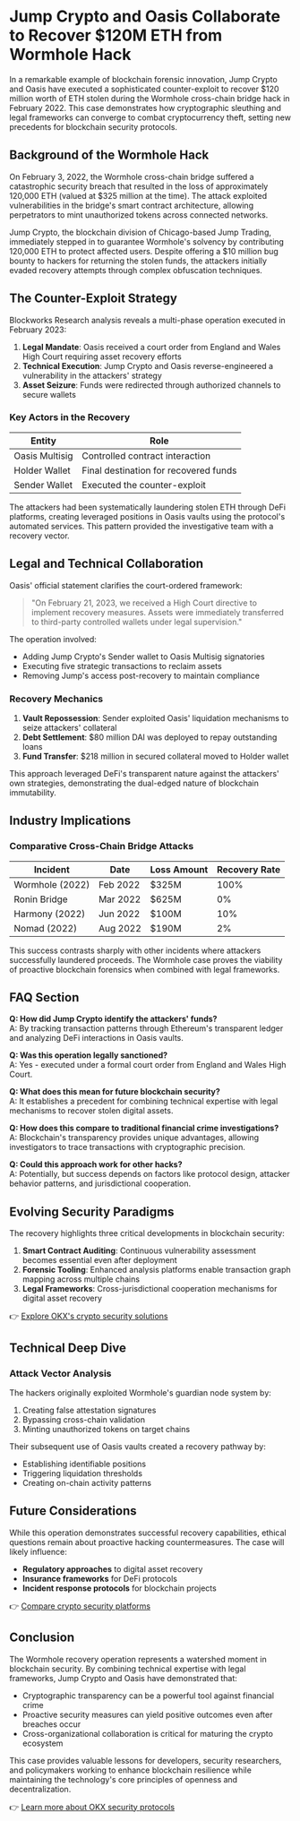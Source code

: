 # Jump Crypto and Oasis Collaborate to Recover $120M ETH from Wormhole Hack  

In a remarkable example of blockchain forensic innovation, Jump Crypto and Oasis have executed a sophisticated counter-exploit to recover $120 million worth of ETH stolen during the Wormhole cross-chain bridge hack in February 2022. This case demonstrates how cryptographic sleuthing and legal frameworks can converge to combat cryptocurrency theft, setting new precedents for blockchain security protocols.  

## Background of the Wormhole Hack  

On February 3, 2022, the Wormhole cross-chain bridge suffered a catastrophic security breach that resulted in the loss of approximately 120,000 ETH (valued at $325 million at the time). The attack exploited vulnerabilities in the bridge's smart contract architecture, allowing perpetrators to mint unauthorized tokens across connected networks.  

Jump Crypto, the blockchain division of Chicago-based Jump Trading, immediately stepped in to guarantee Wormhole's solvency by contributing 120,000 ETH to protect affected users. Despite offering a $10 million bug bounty to hackers for returning the stolen funds, the attackers initially evaded recovery attempts through complex obfuscation techniques.  

## The Counter-Exploit Strategy  

Blockworks Research analysis reveals a multi-phase operation executed in February 2023:  

1. **Legal Mandate**: Oasis received a court order from England and Wales High Court requiring asset recovery efforts  
2. **Technical Execution**: Jump Crypto and Oasis reverse-engineered a vulnerability in the attackers' strategy  
3. **Asset Seizure**: Funds were redirected through authorized channels to secure wallets  

### Key Actors in the Recovery  

| Entity        | Role                              |  
|---------------|-----------------------------------|  
| Oasis Multisig| Controlled contract interaction     |  
| Holder Wallet | Final destination for recovered funds|  
| Sender Wallet | Executed the counter-exploit        |  

The attackers had been systematically laundering stolen ETH through DeFi platforms, creating leveraged positions in Oasis vaults using the protocol's automated services. This pattern provided the investigative team with a recovery vector.  

## Legal and Technical Collaboration  

Oasis' official statement clarifies the court-ordered framework:  
> "On February 21, 2023, we received a High Court directive to implement recovery measures. Assets were immediately transferred to third-party controlled wallets under legal supervision."  

The operation involved:  
- Adding Jump Crypto's Sender wallet to Oasis Multisig signatories  
- Executing five strategic transactions to reclaim assets  
- Removing Jump's access post-recovery to maintain compliance  

### Recovery Mechanics  

1. **Vault Repossession**: Sender exploited Oasis' liquidation mechanisms to seize attackers' collateral  
2. **Debt Settlement**: $80 million DAI was deployed to repay outstanding loans  
3. **Fund Transfer**: $218 million in secured collateral moved to Holder wallet  

This approach leveraged DeFi's transparent nature against the attackers' own strategies, demonstrating the dual-edged nature of blockchain immutability.  

## Industry Implications  

### Comparative Cross-Chain Bridge Attacks  

| Incident          | Date       | Loss Amount | Recovery Rate |  
|-------------------|------------|-------------|---------------|  
| Wormhole (2022)   | Feb 2022   | $325M       | 100%          |  
| Ronin Bridge      | Mar 2022   | $625M       | 0%            |  
| Harmony (2022)    | Jun 2022   | $100M       | 10%           |  
| Nomad (2022)      | Aug 2022   | $190M       | 2%            |  

This success contrasts sharply with other incidents where attackers successfully laundered proceeds. The Wormhole case proves the viability of proactive blockchain forensics when combined with legal frameworks.  

## FAQ Section  

**Q: How did Jump Crypto identify the attackers' funds?**  
A: By tracking transaction patterns through Ethereum's transparent ledger and analyzing DeFi interactions in Oasis vaults.  

**Q: Was this operation legally sanctioned?**  
A: Yes - executed under a formal court order from England and Wales High Court.  

**Q: What does this mean for future blockchain security?**  
A: It establishes a precedent for combining technical expertise with legal mechanisms to recover stolen digital assets.  

**Q: How does this compare to traditional financial crime investigations?**  
A: Blockchain's transparency provides unique advantages, allowing investigators to trace transactions with cryptographic precision.  

**Q: Could this approach work for other hacks?**  
A: Potentially, but success depends on factors like protocol design, attacker behavior patterns, and jurisdictional cooperation.  

## Evolving Security Paradigms  

The recovery highlights three critical developments in blockchain security:  

1. **Smart Contract Auditing**: Continuous vulnerability assessment becomes essential even after deployment  
2. **Forensic Tooling**: Enhanced analysis platforms enable transaction graph mapping across multiple chains  
3. **Legal Frameworks**: Cross-jurisdictional cooperation mechanisms for digital asset recovery  

👉 [Explore OKX's crypto security solutions](https://bit.ly/okx-bonus)  

## Technical Deep Dive  

### Attack Vector Analysis  

The hackers originally exploited Wormhole's guardian node system by:  
1. Creating false attestation signatures  
2. Bypassing cross-chain validation  
3. Minting unauthorized tokens on target chains  

Their subsequent use of Oasis vaults created a recovery pathway by:  
- Establishing identifiable positions  
- Triggering liquidation thresholds  
- Creating on-chain activity patterns  

## Future Considerations  

While this operation demonstrates successful recovery capabilities, ethical questions remain about proactive hacking countermeasures. The case will likely influence:  

- **Regulatory approaches** to digital asset recovery  
- **Insurance frameworks** for DeFi protocols  
- **Incident response protocols** for blockchain projects  

👉 [Compare crypto security platforms](https://bit.ly/okx-bonus)  

## Conclusion  

The Wormhole recovery operation represents a watershed moment in blockchain security. By combining technical expertise with legal frameworks, Jump Crypto and Oasis have demonstrated that:  

- Cryptographic transparency can be a powerful tool against financial crime  
- Proactive security measures can yield positive outcomes even after breaches occur  
- Cross-organizational collaboration is critical for maturing the crypto ecosystem  

This case provides valuable lessons for developers, security researchers, and policymakers working to enhance blockchain resilience while maintaining the technology's core principles of openness and decentralization.  

👉 [Learn more about OKX security protocols](https://bit.ly/okx-bonus)
